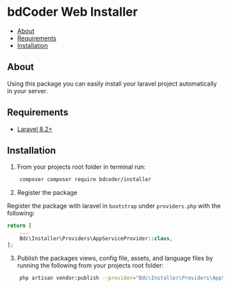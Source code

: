 # bdCoder Web Installer

- [About](#about)
- [Requirements](#requirements)
- [Installation](#installation)

## About

Using this package you can easily install your laravel project automatically in your server.

## Requirements

* [Laravel 8.2+](https://laravel.com/docs/installation)

## Installation

1. From your projects root folder in terminal run:

```bash
    composer composer require bdcoder/installer
```

2. Register the package

Register the package with laravel in `bootstrap` under `providers.php` with the following:

```php
return [
    ...
    Bdc\Installer\Providers\AppServiceProvider::class,
];

```

3. Publish the packages views, config file, assets, and language files by running the following from your projects root folder:

```bash
    php artisan vendor:publish --provider="Bdc\Installer\Providers\AppServiceProvider"
```
